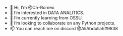- 👋 Hi, I’m @Ch-Romeo
- 👀 I’m interested in DATA ANALITICS.
- 🌱 I’m currently learning from OSSU.
- 💞️ I’m looking to collaborate on any Python projects.
- 📫 You can reach me on discord @AliAbdullah#9838

<!---
Ch-Romeo/Ch-Romeo is a ✨ special ✨ repository because its `README.md` (this file) appears on your GitHub profile.
You can click the Preview link to take a look at your changes.
--->
